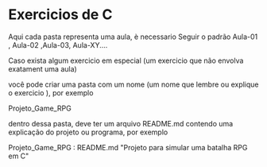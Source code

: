 
Exercicios de C
========================================================

Aqui cada pasta representa uma aula, è necessario Seguir o padrão Aula-01 , Aula-02 ,Aula-03, Aula-XY....


Caso exista algum exercicio em especial (um exercicio que não envolva exatament uma aula) 

você pode criar uma pasta com um nome (um nome que lembre ou explique o exercicio ), por exemplo

Projeto_Game_RPG 

dentro dessa pasta, deve ter um arquivo README.md contendo uma explicação do projeto ou programa, por exemplo 


Projeto_Game_RPG : README.md "Projeto para simular uma batalha RPG em C"


